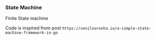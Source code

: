 ### State Machine

Finite State machine

Code is inspired from post `https://venilnoronha.io/a-simple-state-machine-framework-in-go`
